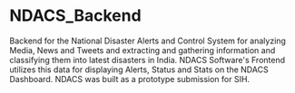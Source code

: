 # NDACS_Backend
Backend for the National Disaster Alerts and Control System for analyzing Media, News and Tweets and extracting and gathering information and classifying them into latest disasters in India. NDACS Software's Frontend utilizes this data for displaying Alerts, Status and Stats on the NDACS Dashboard. NDACS was built as a prototype submission for SIH.
